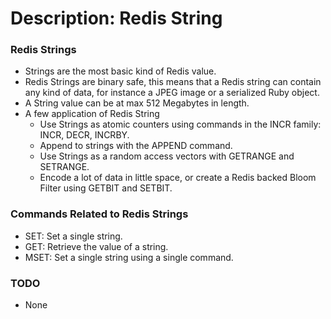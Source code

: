 # Description: Redis String

### Redis Strings
* Strings are the most basic kind of Redis value. 
* Redis Strings are binary safe, this means that a Redis string can contain any kind of data, for instance a JPEG image 
  or a serialized Ruby object.
* A String value can be at max 512 Megabytes in length.
* A few application of Redis String
    - Use Strings as atomic counters using commands in the INCR family: INCR, DECR, INCRBY.
    - Append to strings with the APPEND command.
    - Use Strings as a random access vectors with GETRANGE and SETRANGE.
    - Encode a lot of data in little space, or create a Redis backed Bloom Filter using GETBIT and SETBIT.

### Commands Related to Redis Strings
* SET: Set a single string.
* GET: Retrieve the value of a string.
* MSET: Set a single string using a single command.

### TODO
* None
